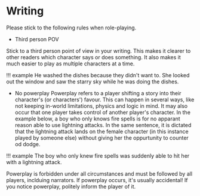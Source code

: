 # Writing
Please stick to the following rules when role-playing.

* Third person POV

Stick to a third person point of view in your writing. This makes it clearer to other readers which character says or does something. It also makes it much easier to play as multiple characters at a time.

!!! example
    He washed the dishes because they didn't want to. She looked out the window and saw the starry sky while he was doing the dishes.
    
* No powerplay
Powerplay refers to a player shifting a story into their character's (or characters') favour. This can happen in several ways, like not keeping in-world limitations, physics and logic in mind. It may also occur that one player takes control of another player's character. In the example below, a boy who only knows fire spells is for no apparant reason able to use lightning attacks. In the same sentence, it is dictated that the lightning attack lands on the female character (in this instance played by someone else) without giving her the oppurtunity to counter od dodge. 

!!! example
    The boy who only knew fire spells was suddenly able to hit her with a lightning attack.
    
Powerplay is forbidden under all circumstances and must be followed by all players, inclduing narrators. If powerplay occurs, it's usually accidental! If you notice powerplay, politely inform the player of it.
